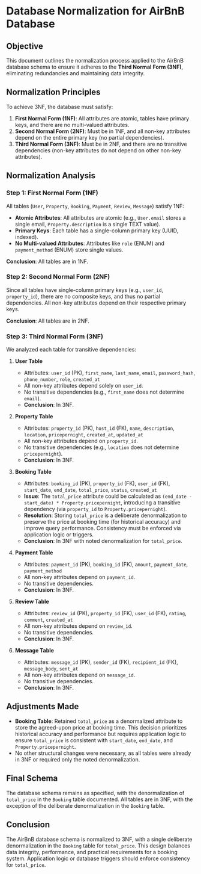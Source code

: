 # Database Normalization for AirBnB Database

## Objective
This document outlines the normalization process applied to the AirBnB database schema to ensure it adheres to the **Third Normal Form (3NF)**, eliminating redundancies and maintaining data integrity.

## Normalization Principles
To achieve 3NF, the database must satisfy:
1. **First Normal Form (1NF)**: All attributes are atomic, tables have primary keys, and there are no multi-valued attributes.
2. **Second Normal Form (2NF)**: Must be in 1NF, and all non-key attributes depend on the entire primary key (no partial dependencies).
3. **Third Normal Form (3NF)**: Must be in 2NF, and there are no transitive dependencies (non-key attributes do not depend on other non-key attributes).

## Normalization Analysis

### Step 1: First Normal Form (1NF)
All tables (`User`, `Property`, `Booking`, `Payment`, `Review`, `Message`) satisfy 1NF:
- **Atomic Attributes**: All attributes are atomic (e.g., `User.email` stores a single email, `Property.description` is a single TEXT value).
- **Primary Keys**: Each table has a single-column primary key (UUID, indexed).
- **No Multi-valued Attributes**: Attributes like `role` (ENUM) and `payment_method` (ENUM) store single values.

**Conclusion**: All tables are in 1NF.

### Step 2: Second Normal Form (2NF)
Since all tables have single-column primary keys (e.g., `user_id`, `property_id`), there are no composite keys, and thus no partial dependencies. All non-key attributes depend on their respective primary keys.

**Conclusion**: All tables are in 2NF.

### Step 3: Third Normal Form (3NF)
We analyzed each table for transitive dependencies:

1. **User Table**
   - Attributes: `user_id` (PK), `first_name`, `last_name`, `email`, `password_hash`, `phone_number`, `role`, `created_at`
   - All non-key attributes depend solely on `user_id`.
   - No transitive dependencies (e.g., `first_name` does not determine `email`).
   - **Conclusion**: In 3NF.

2. **Property Table**
   - Attributes: `property_id` (PK), `host_id` (FK), `name`, `description`, `location`, `pricepernight`, `created_at`, `updated_at`
   - All non-key attributes depend on `property_id`.
   - No transitive dependencies (e.g., `location` does not determine `pricepernight`).
   - **Conclusion**: In 3NF.

3. **Booking Table**
   - Attributes: `booking_id` (PK), `property_id` (FK), `user_id` (FK), `start_date`, `end_date`, `total_price`, `status`, `created_at`
   - **Issue**: The `total_price` attribute could be calculated as `(end_date - start_date) * Property.pricepernight`, introducing a transitive dependency (via `property_id` to `Property.pricepernight`).
   - **Resolution**: Storing `total_price` is a deliberate denormalization to preserve the price at booking time (for historical accuracy) and improve query performance. Consistency must be enforced via application logic or triggers.
   - **Conclusion**: In 3NF with noted denormalization for `total_price`.

4. **Payment Table**
   - Attributes: `payment_id` (PK), `booking_id` (FK), `amount`, `payment_date`, `payment_method`
   - All non-key attributes depend on `payment_id`.
   - No transitive dependencies.
   - **Conclusion**: In 3NF.

5. **Review Table**
   - Attributes: `review_id` (PK), `property_id` (FK), `user_id` (FK), `rating`, `comment`, `created_at`
   - All non-key attributes depend on `review_id`.
   - No transitive dependencies.
   - **Conclusion**: In 3NF.

6. **Message Table**
   - Attributes: `message_id` (PK), `sender_id` (FK), `recipient_id` (FK), `message_body`, `sent_at`
   - All non-key attributes depend on `message_id`.
   - No transitive dependencies.
   - **Conclusion**: In 3NF.

## Adjustments Made
- **Booking Table**: Retained `total_price` as a denormalized attribute to store the agreed-upon price at booking time. This decision prioritizes historical accuracy and performance but requires application logic to ensure `total_price` is consistent with `start_date`, `end_date`, and `Property.pricepernight`.
- No other structural changes were necessary, as all tables were already in 3NF or required only the noted denormalization.

## Final Schema
The database schema remains as specified, with the denormalization of `total_price` in the `Booking` table documented. All tables are in 3NF, with the exception of the deliberate denormalization in the `Booking` table.

## Conclusion
The AirBnB database schema is normalized to 3NF, with a single deliberate denormalization in the `Booking` table for `total_price`. This design balances data integrity, performance, and practical requirements for a booking system. Application logic or database triggers should enforce consistency for `total_price`.